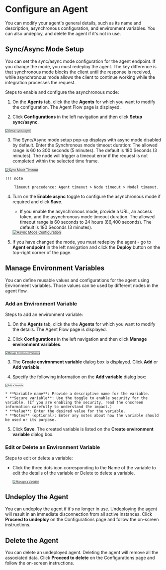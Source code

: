 # Configure an Agent

You can modify your agent's general details, such as its name and description, asynchronous configuration, and environment variables. You can also undeploy, and delete the agent if it's not in use.

## Sync/Async Mode Setup

You can set the sync/async mode configuration for the agent endpoint. If you change the mode, you must redeploy the agent.
The key difference is that synchronous mode blocks the client until the response is received, while asynchronous mode allows the client to continue working while the integration processes the request.

Steps to enable and configure the asynchronous mode:

1. On the **Agents** tab, click the the **Agents** for which you want to modify the configuration. The Agent Flow page is displayed.

2. Click **Configurations** in the left navigation and then click **Setup sync/async**.  
<img src="../images/setup-sync-async.png" alt="Setup sync/async" title="Setup sync/async" style="border: 1px solid gray; zoom:60%;">

3. The Sync/Async mode setup pop-up displays with async mode disabled by default. Enter the Synchronous mode timeout duration: The allowed range is 60 to 300 seconds (5 minutes). The default is 180 Seconds (3 minutes). The node will trigger a timeout error if the request is not completed within the selected time frame.  
<img src="../images/sync-mode-timeout.png" alt="Sync Mode Timeout" title="Sync Mode Timeout" style="border: 1px solid gray; zoom:70%;">

    !!! note

        Timeout precedence: Agent timeout > Node timeout > Model timeout.

4. Turn on the **Enable async** toggle to configure the asynchronous mode if required and click **Save**.

    * If you enable the asynchronous mode, provide a URL, an access token, and the asynchronous mode timeout duration. The allowed timeout range is 60 seconds to 24 hours (86,400 seconds). The default is 180 Seconds (3 minutes).  
    <img src="../images/async-mode-configuration.png" alt="Async Mode Configuration" title="Async Mode Configuration" style="border: 1px solid gray; zoom:80%;">

5. If you have changed the mode, you must redeploy the agent - go to **Agent endpoint** in the left navigation and click the **Deploy** button on the top-right corner of the page.

## Manage Environment Variables

You can define reusable values and configurations for the agent using Environment variables. Those values
can be used by different nodes in the agent flow.

### Add an Environment Variable

Steps to add an environment variable:

1. On the **Agents** tab, click the the **Agents** for which you want to modify the details. The Agent Flow page is displayed.

2. Click **Configurations** in the left navigation and then click **Manage environment variables**.  
<img src="../images/manage-environment-variables.png" alt="Manage Environment Variables" title="Manage Environment Variables" style="border: 1px solid gray; zoom:50%;">

3. The **Create environment variable** dialog box is displayed. Click **Add** or **Add variable**.

4. Specify the following information on the **Add variable** dialog box:  
<img src="../images/add-varaible.png" alt="Add a Varaible" title="Add a Varaible" style="border: 1px solid gray; zoom:50%;">

    * **Variable name**: Provide a descriptive name for the variable.
    * **Secure variable**: Use the toggle to enable security for the variable. (If you are enabling the security, read the onscreen information carefully to understand the impact.)
    * **Value**: Enter the desired value for the variable.
    * **Notes** (optional): Enter any notes about how the variable should be used or its purpose.

5. Click **Save**. The created variable is listed on the **Create environment variable** dialog box.

### Edit or Delete an Environment Variable

Steps to edit or delete a variable:

* Click the three dots icon corresponding to the Name of the variable to edit the details of the variable or Delete to delete a variable.

    <img src="../images/manage-a-varaible.png" alt="Manage a Variable" title="Manage a Variable" style="border: 1px solid gray; zoom:60%;">

## Undeploy the Agent

You can undeploy the agent if it's no longer in use. Undeploying the agent will result in an immediate disconnection from all active instances. Click **Proceed to undeploy** on the Configurations page and follow the on-screen instructions.

## Delete the Agent

You can delete an undeployed agent. Deleting the agent will remove all the associated data. Click **Proceed to delete** on the Configurations page and follow the on-screen instructions.